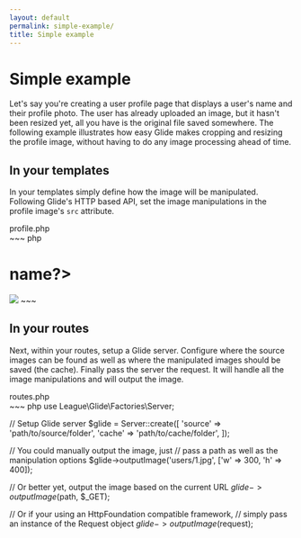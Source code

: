 ```yaml
---
layout: default
permalink: simple-example/
title: Simple example
---
```


# Simple example

Let's say you're creating a user profile page that displays a user's name and their profile photo. The user has already uploaded an image, but it hasn't been resized yet, all you have is the original file saved somewhere. The following example illustrates how easy Glide makes cropping and resizing the profile image, without having to do any image processing ahead of time.

## In your templates

In your templates simply define how the image will be manipulated. Following Glide's HTTP based API, set the image manipulations in the profile image's `src` attribute.

<div class="filename">profile.php</div>
~~~ php
<h1><?=$user->name?></h1>

<!-- display profile image cropped to 300x400 -->
<img src="/img/users/<?=$user->id?>.jpg?w=300&h=400&fit=crop">
~~~

## In your routes

Next, within your routes, setup a Glide server. Configure where the source images can be found as well as where the manipulated images should be saved (the cache). Finally pass the server the request. It will handle all the image manipulations and will output the image.

<div class="filename">routes.php</div>
~~~ php
use League\Glide\Factories\Server;

// Setup Glide server
$glide = Server::create([
    'source' => 'path/to/source/folder',
    'cache' => 'path/to/cache/folder',
]);

// You could manually output the image, just
// pass a path as well as the manipulation options
$glide->outputImage('users/1.jpg', ['w' => 300, 'h' => 400]);

// Or better yet, output the image based on the current URL
$glide->outputImage($path, $_GET);

// Or if your using an HttpFoundation compatible framework,
// simply pass an instance of the Request object
$glide->outputImage($request);
~~~

